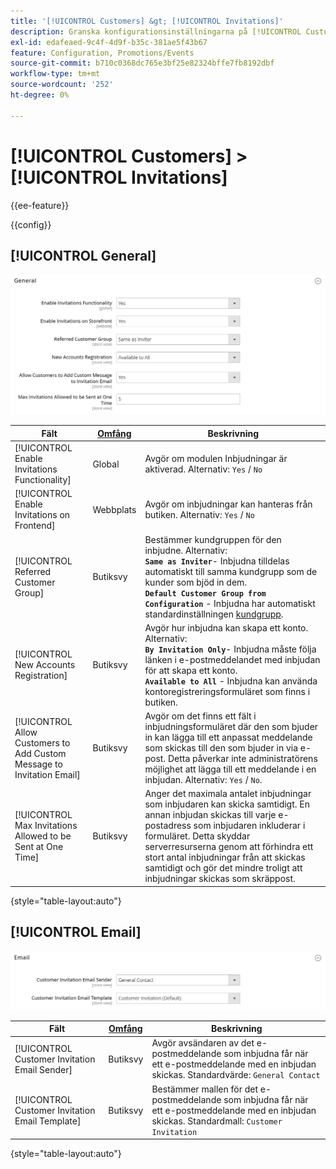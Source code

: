 ```yaml
---
title: '[!UICONTROL Customers] &gt; [!UICONTROL Invitations]'
description: Granska konfigurationsinställningarna på [!UICONTROL Customers] &gt; [!UICONTROL Invitations] sidan för Commerce Admin.
exl-id: edafeaed-9c4f-4d9f-b35c-381ae5f43b67
feature: Configuration, Promotions/Events
source-git-commit: b710c0368dc765e3bf25e82324bffe7fb8192dbf
workflow-type: tm+mt
source-wordcount: '252'
ht-degree: 0%

---
```


# [!UICONTROL Customers] > [!UICONTROL Invitations]

{{ee-feature}}

{{config}}

## [!UICONTROL General]

![Allmänt](./assets/invitations-general.png)<!-- zoom -->

<!-- [General](https://docs.magento.com/user-guide/marketing/invitations-configure.html) -->

| Fält | [Omfång](../../getting-started/websites-stores-views.md#scope-settings) | Beskrivning |
|--- |--- |--- |
| [!UICONTROL Enable Invitations Functionality] | Global | Avgör om modulen Inbjudningar är aktiverad. Alternativ: `Yes` / `No` |
| [!UICONTROL Enable Invitations on Frontend] | Webbplats | Avgör om inbjudningar kan hanteras från butiken. Alternativ: `Yes` / `No` |
| [!UICONTROL Referred Customer Group] | Butiksvy | Bestämmer kundgruppen för den inbjudne. Alternativ: <br/>**`Same as Inviter`**- Inbjudna tilldelas automatiskt till samma kundgrupp som de kunder som bjöd in dem.<br/>**`Default Customer Group from Configuration`** - Inbjudna har automatiskt standardinställningen [kundgrupp](../../customers/customer-groups.md). |
| [!UICONTROL New Accounts Registration] | Butiksvy | Avgör hur inbjudna kan skapa ett konto. Alternativ: <br/>**`By Invitation Only`**- Inbjudna måste följa länken i e-postmeddelandet med inbjudan för att skapa ett konto.<br/>**`Available to All`** - Inbjudna kan använda kontoregistreringsformuläret som finns i butiken. |
| [!UICONTROL Allow Customers to Add Custom Message to Invitation Email] | Butiksvy | Avgör om det finns ett fält i inbjudningsformuläret där den som bjuder in kan lägga till ett anpassat meddelande som skickas till den som bjuder in via e-post. Detta påverkar inte administratörens möjlighet att lägga till ett meddelande i en inbjudan. Alternativ: `Yes` / `No`. |
| [!UICONTROL Max Invitations Allowed to be Sent at One Time] | Butiksvy | Anger det maximala antalet inbjudningar som inbjudaren kan skicka samtidigt. En annan inbjudan skickas till varje e-postadress som inbjudaren inkluderar i formuläret. Detta skyddar serverresurserna genom att förhindra ett stort antal inbjudningar från att skickas samtidigt och gör det mindre troligt att inbjudningar skickas som skräppost. |

{style="table-layout:auto"}

## [!UICONTROL Email]

![E-post](./assets/invitations-email.png)<!-- zoom -->

<!-- [Email](https://docs.magento.com/user-guide/marketing/invitations-configure.html) -->

| Fält | [Omfång](../../getting-started/websites-stores-views.md#scope-settings) | Beskrivning |
|--- |--- |--- |
| [!UICONTROL Customer Invitation Email Sender] | Butiksvy | Avgör avsändaren av det e-postmeddelande som inbjudna får när ett e-postmeddelande med en inbjudan skickas. Standardvärde: `General Contact` |
| [!UICONTROL Customer Invitation Email Template] | Butiksvy | Bestämmer mallen för det e-postmeddelande som inbjudna får när ett e-postmeddelande med en inbjudan skickas. Standardmall: `Customer Invitation` |

{style="table-layout:auto"}

